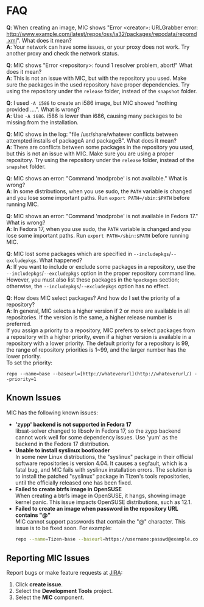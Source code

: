 # FAQ

**Q**: When creating an image, MIC shows "Error &lt;creator&gt;: URLGrabber error: http://www.example.com/latest/repos/oss/ia32/packages/repodata/repomd.xml". What does it mean?  
**A**: Your network can have some issues, or your proxy does not work. Try another proxy and check the network status.


**Q**: MIC shows "Error &lt;repository&gt;: found 1 resolver problem, abort!" What does it mean?  
**A**: This is not an issue with MIC, but with the repository you used. Make sure the packages in the used repository have proper dependencies. Try using the repository under the `release` folder, instead of the `snapshot` folder.


**Q**: I used `-A i586` to create an i586 image, but MIC showed "nothing provided ....". What is wrong?  
**A**: Use `-A i686`. i586 is lower than i686, causing many packages to be missing from the installation.


**Q**: MIC shows in the log: "file /usr/share/whatever conflicts between attempted installs of packageA and packageB". What does it mean?  
**A**: There are conflicts between some packages in the repository you used, but this is not an issue with MIC. Make sure you are using a proper repository. Try using the repository under the `release` folder, instead of the `snapshot` folder.


**Q**: MIC shows an error: "Command 'modprobe' is not available." What is wrong?  
**A**: In some distributions, when you use sudo, the `PATH` variable is changed and you lose some important paths. Run `export PATH=/sbin:$PATH` before running MIC.


**Q**: MIC shows an error: "Command 'modprobe' is not available in Fedora 17." What is wrong?  
**A**: In Fedora 17, when you use sudo, the `PATH` variable is changed and you lose some important paths. Run `export PATH=/sbin:$PATH` before running MIC.


**Q**: MIC lost some packages which are specified in `--includepkgs`/`--excludepkgs`. What happened?  
**A**: If you want to include or exclude some packages in a repository, use the `--includepkgs`/`--excludepkgs` option in the proper repository command line. However, you must also list these packages in the `%packages` section; otherwise, the `--includepkgs`/`--excludepkgs` option has no effect.


**Q**: How does MIC select packages? And how do I set the priority of a repository?  
**A**: In general, MIC selects a higher version if 2 or more are available in all repositories. If the version is the same, a higher release number is preferred.  
If you assign a priority to a repository, MIC prefers to select packages from a repository with a higher priority, even if a higher version is available in a repository with a lower priority. The default priority for a repository is 99, the range of repository priorities is 1~99, and the larger number has the lower priority.  
To set the priority:  
```
repo --name=base --baseurl=[http://whateverurl](http://whateverurl/) --priority=1
```

## Known Issues

MIC has the following known issues:

- **'zypp' backend is not supported in Fedora 17**  
libsat-solver changed to libsolv in Fedora 17, so the zypp backend cannot work well for some dependency issues. Use 'yum' as the backend in the Fedora 17 distribution.
- **Unable to install syslinux bootloader**  
In some new Linux distributions, the "syslinux" package in their official software repositories is version 4.04. It causes a segfault, which is a fatal bug, and MIC fails with syslinux installation errors. The solution is to install the patched "syslinux" package in Tizen's tools repositories, until the officially released one has been fixed.
- **Failed to create btrfs image in OpenSUSE**  
When creating a btrfs image in OpenSUSE, it hangs, showing image kernel panic. This issue impacts OpenSUSE distributions, such as 12.1.
- **Failed to create an image when password in the repository URL contains "@"**  
MIC cannot support passwords that contain the "@" character. This issue is to be fixed soon. For example:
  ```bash
  repo --name=Tizen-base --baseurl=https://username:passwd@example.com/arch/packages/ --save  --ssl_verify=no
  ```


## Reporting MIC Issues<a name="report"></a>

Report bugs or make feature requests at [JIRA](https://bugs.tizen.org/):

1. Click **create issue**.
1. Select the **Development Tools** project.
1. Select the **MIC** component.